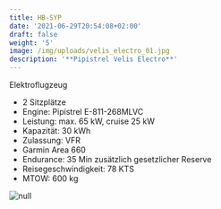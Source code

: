 ```yaml
---
title: HB-SYP
date: '2021-06-29T20:54:08+02:00'
draft: false
weight: '5'
image: /img/uploads/velis_electro_01.jpg
description: '**Pipistrel Velis Electro**'
---
```

Elektroflugzeug

* 2 Sitzplätze
* Engine: Pipistrel E-811-268MLVC
* Leistung: max. 65 kW, cruise 25 kW
* Kapazität: 30 kWh
* Zulassung: VFR
* Garmin Area 660
* Endurance: 35 Min zusätzlich gesetzlicher Reserve
* Reisegeschwindigkeit: 78 KTS
* MTOW: 600 kg

![null](/img/uploads/Pipistrel_Velis_Instrumentpanel.jpg)
